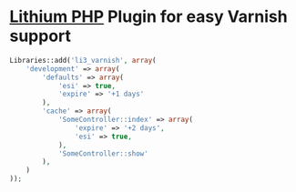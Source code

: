 # [Lithium PHP](http://lithify.me) Plugin for easy Varnish support


~~~ php
Libraries::add('li3_varnish', array(
	'development' => array(
		'defaults' => array(
			'esi' => true,
			'expire' => '+1 days'
		),
		'cache' => array(
			'SomeController::index' => array(
				'expire' => '+2 days',
				'esi' => true,
			),
			'SomeController::show'
		),
	)
));
~~~
